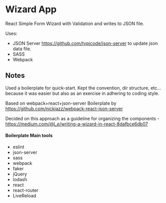 # Wizard App
React Simple Form Wizard with Validation and writes to JSON file.


Uses:
* JSON Server 
https://github.com/typicode/json-server 
to update json data file.
* SASS
* Webpack


## Notes
Used a boilerplate for quick-start. Kept the convention, dir structure, etc... because it was easier but also as an exercise in adhering to coding style.

Based on webpack+react+json-server Boilerplate by 
https://github.com/nickjazz/webpack-react-json-server

Decided on this approach as a guideline for organizing the components - https://medium.com/@l_e/writing-a-wizard-in-react-8dafbce6db07


#### Boilerplate Main tools
* eslint
* json-server
* sass
* webpack
* faker
* jQuery
* lodash
* react
* react-router
* LiveReload
